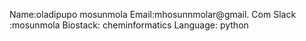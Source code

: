 Name:oladipupo mosunmola
Email:mhosunnmolar@gmail. Com
Slack :mosunmola
Biostack: cheminformatics
Language: python

